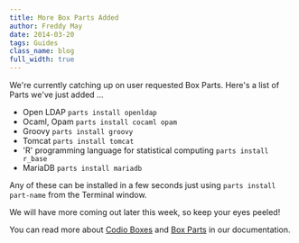 ```yaml
---
title: More Box Parts Added
author: Freddy May
date: 2014-03-20
tags: Guides
class_name: blog
full_width: true
---
```


We're currently catching up on user requested Box Parts. Here's a list of Parts we've just added ...

- Open LDAP `parts install openldap`
- Ocaml, Opam `parts install cocaml opam`
- Groovy `parts install groovy`
- Tomcat `parts install tomcat`
- 'R' programming language for statistical computing `parts install r_base`
- MariaDB `parts install mariadb`

Any of these can be installed in a few seconds just using `parts install part-name` from the Terminal window.

We will have more coming out later this week, so keep your eyes peeled!

You can read more about [Codio Boxes](/docs/boxes) and [Box Parts](/docs/boxes/box-parts) in our documentation.


